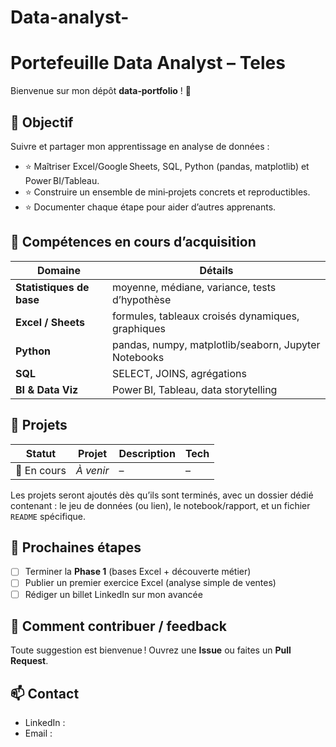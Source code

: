 # Data-analyst-

# Portefeuille Data Analyst – Teles

Bienvenue sur mon dépôt **data‑portfolio** ! 👋

## 🎯 Objectif

Suivre et partager mon apprentissage en analyse de données :

* ⭐ Maîtriser Excel/Google Sheets, SQL, Python (pandas, matplotlib) et Power BI/Tableau.
* ⭐ Construire un ensemble de mini‑projets concrets et reproductibles.
* ⭐ Documenter chaque étape pour aider d’autres apprenants.

## 🌱 Compétences en cours d’acquisition

| Domaine                  | Détails                                              |
| ------------------------ | ---------------------------------------------------- |
| **Statistiques de base** | moyenne, médiane, variance, tests d’hypothèse        |
| **Excel / Sheets**       | formules, tableaux croisés dynamiques, graphiques    |
| **Python**               | pandas, numpy, matplotlib/seaborn, Jupyter Notebooks |
| **SQL**                  | SELECT, JOINS, agrégations                           |
| **BI & Data Viz**        | Power BI, Tableau, data storytelling                 |

## 📂 Projets

| Statut      | Projet    | Description | Tech |
| ----------- | --------- | ----------- | ---- |
| 🔄 En cours | *À venir* | –           | –    |

Les projets seront ajoutés dès qu’ils sont terminés, avec un dossier dédié contenant : le jeu de données (ou lien), le notebook/rapport, et un fichier `README` spécifique.

## 🚀 Prochaines étapes

* [ ] Terminer la **Phase 1** (bases Excel + découverte métier)
* [ ] Publier un premier exercice Excel (analyse simple de ventes)
* [ ] Rédiger un billet LinkedIn sur mon avancée

## 🤝 Comment contribuer / feedback

Toute suggestion est bienvenue ! Ouvrez une **Issue** ou faites un **Pull Request**.

## 📫 Contact

* LinkedIn : <lien>
* Email : <adresse>
